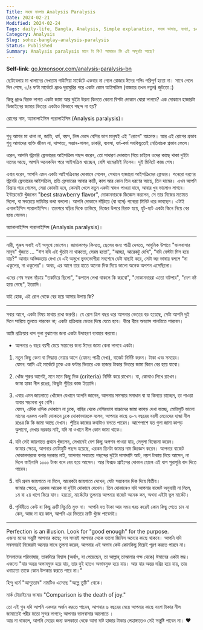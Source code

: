 ```yaml
---
Title: সহজ বাংলায় Analysis Paralysis
Date: 2024-02-21
Modified: 2024-02-24
Tags: daily-life, Bangla, Analysis, Simple explanation, সহজ ভাষায়, ব্যখ্যা, sohoz-banglay
Category: Analysis
Slug: sohoz-banglay-analysis-paralysis
Status: Published
Summary: Analysis paralysis মানে টা কি? আমারও কি এই অসুখটা আছে?
---
```


**Self-link**:  [go.kmonsoor.com/analysis-paralysis-bn](http://go.kmonsoor.com/analysis-paralysis-bn)

ছোটবেলায় মা খালাদের দেখতাম গাউসিয়া মার্কেটে একবার না গেলে রোজার ঈদের শপিং পরিপূর্ণ হতো না।
সাথে গেলে দিন শেষে, ৩/৪ ঘণ্টা মার্কেটে প্রচণ্ড ঘুরাঘুরির পরে একটা কোন আইসক্রিম (বাজারে তখন নতুন) জুটতো :)

কিন্তু প্রচণ্ড বিরক্ত লাগত একটা জামা আর দুইটা উরনা কিনতে কেনো বিশটা দোকান ঘোরা লাগবে? এক দোকানে হাজারটা ডিজাইনের জামার ভিতরে একটাও কিভাবে পছন্দ না হয়?

রোগের নাম, অ্যানালাইসিস প্যরালাইসিস (Analysis paralysis)। 

----

শুধু আমার মা খালা না, জাতি, ধর্ম, বয়স, লিঙ্গ ভেদে বেশির ভাগ মানুষই এই "রোগে" আক্রান্ত। আর এই রোগের প্রভাব শুধু আমাদের ব্যক্তি জীবন না, দাম্পত্য, সন্তান-লালন, চাকরি, ব্যবসা, ধর্ম-কর্ম সবকিছুতেই নেতিবাচক প্রভাব ফেলে। 

ধরেন, আপনি স্ট্রবেরি ফ্লেভারের আইসক্রিম পছন্দ করেন, তো সাধারণ দোকানে গিয়ে চাইলে ওদের কাছে থাকা দুইটা দামের আছে, আপনি অনেকদিন পরে আইসক্রিম খাচ্ছেন, বেশি দামেরটাই নিলেন। দুই মিনিটে কাজ শেষ।

এবার ধরেন, আপনি এমন একটা আইসক্রিমের দোকানে গেলেন, সেখানে হাজারো আইসক্রিমের ফ্লেভার। পনেরো ধরণের স্ট্রবেরি ফ্লেভারের আইসক্রিম, প্রতি ফ্লেভারের আবার কাঠি, কাপ আর কোন তিন ধরণের আছে, তিন দামের। এখন আপনি চিন্তায় পরে গেলেন, সেরা কোনটা হবে, কোনটা খেলে নতুন একটা স্বাদও পাওয়া যাবে, আবার খুব ভালোও লাগবে।
ইন্টারনেটে খুঁজলেন "best strawberry flavor", দোকানদারকে জিজ্ঞেস করলেন, সে তার নিজের মতামত দিলো, বা সবচেয়ে দামিটার কথা বললো। আপনি দোকানে দাঁড়িয়ে (বা বসে) পনেরো মিনিট ধরে ভাবছেন। এটাই এনালাইসিস প্যরালাইসিস।
তারপরে ঘড়ির দিকে তাকিয়ে, নিজের উপরে বিরক্ত হয়ে, হুট-হাট একটা কিনে নিয়ে বের হয়ে গেলেন।

অ্যানালাইসিস প্যরালাইসিস (Analysis paralysis)। 

---

নারী, পুরুষ সবাই এই অসুখে ভোগেন। জামাকাপড় কিনতে, ছেলের জন্য পাত্রী দেখতে, আধুনিক উপায়ে "ভালবাসার মানুষ" খুঁজতে ... "ঈশ যদি এই খুঁতটা না থাকতো, সেরম হতো", "আচ্ছা, আরেকটু দেখি", "যদি বেস্টটা মিস হয়ে যায়?"
আমার অভিজ্ঞতায় দেখা যে এই অসুখে ভুক্তভোগীরা সবশেষে যেটা বাছাই করে, সেটা ভদ্র ভাষায় বললে "না একূলের, না ওকূলের"। অথচ, এর আগে তার হাতে অনেক দিক দিয়ে ভালো অনেক অপশন এসেছিলো।

এদের শেষ সম্বল দাঁড়ায় "তকদিরে ছিলো", "কপালে লেখা থাকলে কি করবো", "দোকানদাররা এতো বাটপার", "দেশ নষ্ট হয়ে গেছে", ইত্যাদি।

যাই হোক, এই রোগ থেকে বের হয়ে আসার উপায় কি?

---

সবার আগে, একটা বিষয় মাথায় রাখা জরুরি। যে রোগ ত্রিশ বছর ধরে আপনার ভেতরে বড় হয়েছে, সেটা আপনি দুই দিনে সারিয়ে তুলতে পারবেন না; একটা প্রক্রিয়ার ভেতর দিয়ে যেতে হবে। ধীরে ধীরে অভ্যাস পালটাতে পারবেন।

আমি প্রক্রিয়ার ধাপ গুলা বুঝানোর জন্য একটা উদাহরণ ব্যবহার করবো।
 - আপনার ৬ বছর বয়সী মেয়ে সন্তানের জন্য ঈদের জামা কেনা লাগবে একটা।

1. নতুন কিছু কেনা বা সিদ্ধান্ত নেয়ার আগে (যেমন: পাত্রী দেখা), বাজেট নির্দিষ্ট করুন। টাকা এবং সময়ের।  
   যেমন: আমি এই মার্কেটে ঢুকে এক ঘণ্টার ভিতরে এক হাজার টাকার ভিতরে জামা কিনে বের হয়ে যাবো।

2. খোঁজ শুরুর আগেই, মনে মনে কিছু দিক (criteria) নির্দিষ্ট করে রাখেন। বা, কোথাও লিখে রাখেন।  
   জামা হাল্কা নীল রঙের, কিছুটা পুঁতির কাজ ইত্যাদি।

3. এবার এমন জায়গাতে খোঁজেন যেখানে আপনি জানেন, আপনার সমস্যার সমাধান বা যা কিনতে চাচ্ছেন, তা পাওয়া যাবার সম্ভাবনা খুব বেশি।  
   যেমন, এদিক ওদিক দোকানে না ঢুকে, বাহির থেকে বেশিরভাগ বাচ্চাদের জামা কাপড় দেখা যাচ্ছে, মোটামুটি ভালো মানের এরকম একটা দোকানে ঢুকে দোকানদারকে বলেন, আপনার কাছে ৬-৭ বছরের বয়সী মেয়েদের হাল্কা নীল রঙের কি কি জামা আছে দেখান। পুঁতির কাজের কথাটাও বলতে পারেন। আশেপাশে যত গুলা জামা কাপড় ঝুলানো, দেখার দরকার নাই, যদি না ওখানে নীল কোন জামা থাকে।

4. যদি সেই জায়গাতে প্রথমে খুঁজলেন, সেখানেই বেশ কিছু অপশন পাওয়া যায়, সেগুলা বিবেচনা করেন।  
   জামার ক্ষেত্রে, আপনার মোটামুটি পছন্দ হয়েছে, এরকম তিনটা জামার দাম জিজ্ঞেস করেন। আপনার বাজেট দোকানদারকে বলার দরকার নাই, আপনার সবচেয়ে পছন্দের দুইটা দামাদামি আট, নয়শ টাকায় নিয়ে আসেন, না দিলে ফাইনালি  ১০০০ টাকা বলে বের হয়ে আসেন। আর ফিক্সড প্রাইসের দোকান হোলে এই ধাপ পুরাপুরি বাদ দিতে পারেন।

5. যদি প্রথম জায়গাতে না মিলে, আরেকটা জায়গাতে দেখেন, যেটা সম্ভাবনার দিক দিয়ে দ্বিতীয়।  
   জামার ক্ষেত্রে, এরকম আরেক বা দুইটা দোকানে দেখেন। তিন দোকানেও যদি আপনার বাজেট অনুযায়ী না মিলে, ১ম বা ২য় ধাপে ফিরে যান। হয়তো, মার্কেটের তুলনায় আপনার বাজেট অনেক কম, অথবা এইটা ভুল মার্কেট। 

6. পৃথিবীতে কেউ বা কিছু ত্রুটি বিচ্যুতি মুক্ত না। আপনি যত টাকা আর সময় খরচ করেই কোন কিছু পেতে চান না কেন, আজ না হয় কাল, আপনি এর ভিতরে ত্রুটি খুঁজে পাবেনই। 

---

Perfection is an illusion. Look for "good enough" for the purpose.   
এজন্য মনের সন্তুষ্টি আপনার কাছে; সব সময়ই আপনার থেকে ভালো জিনিস অন্যের কাছে থাকবে। আপনি যদি সবসময়ই নিজেরটা অন্যের সাথে তুলনা করেন, আপনার এই অভাব কেউ কোনকিছু দিয়েই পূরণ করতে পারবে না।

ইসলামের পরিভাষায়, তাকদিরে বিশ্বাস (অর্থাৎ, যা পেয়েছেন, তা আল্লাহ্‌ তাআলার পক্ষ থেকে) ঈমানের একটা স্তম্ভ। 
এজন্যে "যার অন্তর অভাবমুক্ত হয়ে যায়, তার দুই হাতও অভাবমুক্ত হয়ে যায়। আর যার অন্তর দরিদ্র হয়ে যায়, তার ধনাঢ্যতা তাকে কোন উপকার করতে পারে না।"

হিন্দু ধর্মে "আশুতোষ" নামটিও এসেছে "অল্পে তুষ্টি" থেকে।

মার্ক টোয়াইনের ভাষায় "Comparison is the death of joy."

তো এই গুন যদি আপনি একবার অর্জন করতে পারেন, আপনার ৬ বছরের মেয়ে আপনার কাছে নয়শ টাকার নীল জামাতেই পরীর মতো সুন্দর লাগবে; আপনার ভালবাসার আলোতে ।  
আর না থাকলে, আপনি মেয়ের জন্য কলকাতা থেকে আনা ষাট হাজার টাকার লেহাঙ্গাতেও সেই সন্তুষ্টি পাবেন না। 
❤
